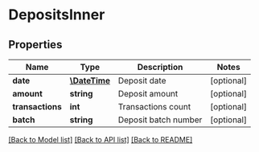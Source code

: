 # DepositsInner

## Properties
Name | Type | Description | Notes
------------ | ------------- | ------------- | -------------
**date** | [**\DateTime**](\DateTime.md) | Deposit date | [optional] 
**amount** | **string** | Deposit amount | [optional] 
**transactions** | **int** | Transactions count | [optional] 
**batch** | **string** | Deposit batch number | [optional] 

[[Back to Model list]](../../README.md#documentation-for-models) [[Back to API list]](../../README.md#documentation-for-api-endpoints) [[Back to README]](../../README.md)

